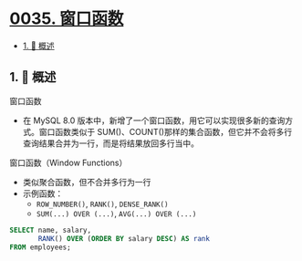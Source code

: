 # [0035. 窗口函数](https://github.com/Tdahuyou/TNotes.mysql/tree/main/notes/0035.%20%E7%AA%97%E5%8F%A3%E5%87%BD%E6%95%B0)

<!-- region:toc -->

- [1. 📝 概述](#1--概述)

<!-- endregion:toc -->

## 1. 📝 概述

窗口函数

- 在 MySQL 8.0 版本中，新增了一个窗口函数，用它可以实现很多新的查询方式。窗口函数类似于 SUM()、COUNT()那样的集合函数，但它并不会将多行查询结果合并为一行，而是将结果放回多行当中。

窗口函数（Window Functions）

- 类似聚合函数，但不合并多行为一行
- 示例函数：
  - `ROW_NUMBER()`, `RANK()`, `DENSE_RANK()`
  - `SUM(...) OVER (...)`, `AVG(...) OVER (...)`

```sql
SELECT name, salary,
       RANK() OVER (ORDER BY salary DESC) AS rank
FROM employees;
```
